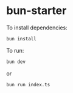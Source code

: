 # bun-starter

To install dependencies:

```bash
bun install
```

To run:

```bash
bun dev
```

or

```bash
bun run index.ts
```
